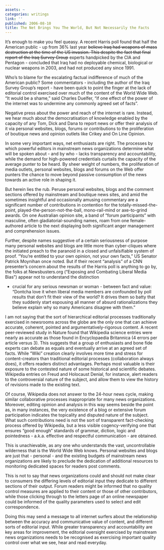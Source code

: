 ```yaml
---
assets: ~
categories: writings
link: ''
published: 2006-08-10
title: The Net Brings You The World, But Not Necessarily the Facts
---
```

It’s enough to make you feel queasy. A recent Harris poll found that
half the American public - up from 36% last year ~~believe Iraq had
weapons of mass destruction at the time of the US invasion. This despite
the fact that final report of the Iraq Survey Group~~ experts handpicked
by the CIA and Pentagon - concluded that Iraq had no deployable
chemical, biological or nuclear weapons in 2003, and had not produced
any since 1991.

Who’s to blame for the escalating factual indifference of much of the
American public? Some commentators - including the author of the Iraq
Survey Group’s report - have been quick to point the finger at the lack
of editorial control exercised over much of the content of the World
Wide Web. “It would be a shame,” said Charles Duelfer, “if one effect of
the power of the internet was to undermine any commonly agreed set of
facts”.

Negative press about the power and reach of the internet is rare.
Instead, we hear much about the democratisation of knowledge enabled by
the capacity of any Tom, Dick and Dana to report news or offer their
analysis of it via personal websites, blogs, forums or contributions to
the proliferation of boutique news and opinion outlets like Crikey and
On Line Opinion.

In some very important ways, net enthusiasts are right. The processes by
which powerful editors in mainstream news organizations determine what
will be spoken about - and by who - lacks transparency and
accountability, while the demand for high-powered credentials curtails
the capacity of the average punter to be heard. By sheer weight of
numbers, the proliferation of media outlets, personal websites, blogs
and forums on the Web offer punters the chance to move beyond passive
consumption of the news towards an active role in shaping it.

But herein lies the rub. Peruse personal websites, blogs and the comment
sections offered by mainstream and boutique news sites, and amid the
sometimes insightful and occasionally amusing commentary are a
significant number of contributions in contention for the
totally-missed-the-point, played-the-person-not-the-ball, mono-rail-mind
or axe-to-grind awards. On one Australian opinion site, a band of “forum
participants” with masculine, often gladiatorial-sounding names, roam
from one female-authored article to the next displaying both significant
anger management and comprehension issues.

Further, despite names suggestive of a certain seriousness of purpose
many personal websites and blogs are little more than cyber-cliques
where the initiated preach to the paranoid in a closed and unfalsifiable
system of proof. “You’re entitled to your own opinion, not your own
facts,” US Senator Patrick Moynihan once noted. But if their recent
“analysis” of a CNN presenter’s concern about the results of the Harris
poll is anything to go by, the folks at Newsbusters.org (“Exposing and
Combating Liberal Media Bias”) appear not to understand the distinction
- crucial for any serious newsman or woman - between fact and value:
“Dontcha love it when liberal media members are confounded by poll
results that don’t fit their view of the world? It drives them so batty
that they suddenly start espousing all manner of absurd rationalizations
they believe explain why so many Americans disagree with them.”

I am not saying that the sort of hierarchical editorial processes
traditionally exercised in newsrooms across the globe are the only one
that can achieve accurate, coherent, pointed and
argumentatively-rigorous content. A recent peer-reviewed study in Nature
found that Wikipedia science entries were nearly as accurate as those
found in Encyclopaedia Britannica (4 errors per article versus 3). This
suggests that a group of enthusiasts and bone fide experts can debate as
equals and eventually arrive at an agreed set of facts. While “Wiki”
creation clearly involves more time and stress for content-creators than
traditional editorial processes (collaboration always does), it offers
readers distinct advantages. Perhaps most valuable is their exposure to
the contested nature of some historical and scientific debates.
Wikipedia entries on Freud and Holocaust Denial, for instance, alert
readers to the controversial nature of the subject, and allow them to
view the history of revisions made to the existing text.

Of course, Wikipedia does not answer to the 24-hour news cycle, making
similar collaborative processes inappropriate for many news
organizations. Moreover, editing opinion and analysis in this way seems
beside the point as, in many instances, the very existence of a blog or
extensive forum participation indicates the topicality and disputed
nature of the subject. What such contributions need is not the sort of
transparent fact-checking process offered by Wikipedia, but a less
visible cogency-verifying one that ensures “good enough” standards of
grammar, diction, logic and pointedness - a.k.a. effective and
respectful communication - are obtained.

This is unachievable, as any one who understands the vast,
uncontrollable wilderness that is the World Wide Web knows. Personal
websites and blogs are just that - personal - and the existing budgets
of mainstream news organizations are likely to preclude the dedication
of additional resources to monitoring dedicated spaces for readers post
comments.

This is not to say that news organizations could and should not make
clear to consumers the differing levels of editorial input they dedicate
to different sections of their output. Forum readers might be informed
that no quality control measures are applied to their content or those
of other contributors, while those clicking through to the letters page
of an online newspaper could be informed of the quality parameters used
to select and edit correspondence.

Doing this may send a message to all internet surfers about the
relationship between the accuracy and communicative value of content,
and different sorts of editorial input. While greater transparency and
accountability are key areas for improvement, the editorial oversight
exercised by mainstream news organizations needs to be recognised as
exercising important quality control over what we see, hear and read
everyday.